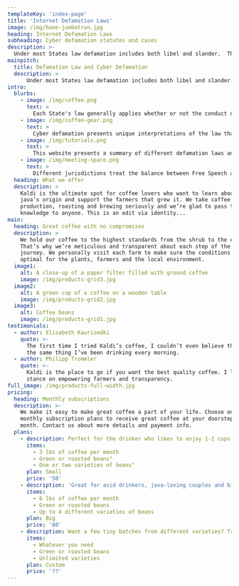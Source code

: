 ```yaml
---
templateKey: 'index-page'
title: 'Internet Defamation Laws'
image: /img/home-jumbotron.jpg
heading: Internet Defamation Laws
subheading: Cyber defamation statutes and cases
description: >-
  Under most States law defamation includes both libel and slander.  The elements generally are a publication about the plaintiff of an actionable statement with the requisite intent to injure the Plaintiff's reputation. 
mainpitch:
  title: Defamation Law and Cyber Defamation
  description: >
      Under most States law defamation includes both libel and slander.  The elements generally are a publication about the plaintiff of an actionable statement with the requisite intent to injure the Plaintiff's reputation.      
intro:
  blurbs:
    - image: /img/coffee.png
      text: >
        Each State's law generally applies whether or not the conduct occurred online.
    - image: /img/coffee-gear.png
      text: >
        Cyber defamation presents unique interpretations of the law that vary by state regardin anonimy, jurisdiction, and when a law suit is viable. 
    - image: /img/tutorials.png
      text: >
        This website presents a summary of different defamation laws and how the Courts of each State apply the same to conduct ocurring on the Internet. 
    - image: /img/meeting-space.png
      text: >
        Different jurisdictions treat the balance between Free Speech and reputation rights differently.
  heading: What we offer
  description: >
    Kaldi is the ultimate spot for coffee lovers who want to learn about their
    java’s origin and support the farmers that grew it. We take coffee
    production, roasting and brewing seriously and we’re glad to pass that
    knowledge to anyone. This is an edit via identity...
main:
  heading: Great coffee with no compromises
  description: >
    We hold our coffee to the highest standards from the shrub to the cup.
    That’s why we’re meticulous and transparent about each step of the coffee’s
    journey. We personally visit each farm to make sure the conditions are
    optimal for the plants, farmers and the local environment.
  image1:
    alt: A close-up of a paper filter filled with ground coffee
    image: /img/products-grid3.jpg
  image2:
    alt: A green cup of a coffee on a wooden table
    image: /img/products-grid2.jpg
  image3:
    alt: Coffee beans
    image: /img/products-grid1.jpg
testimonials:
  - author: Elisabeth Kaurismäki
    quote: >-
      The first time I tried Kaldi’s coffee, I couldn’t even believe that was
      the same thing I’ve been drinking every morning.
  - author: Philipp Trommler
    quote: >-
      Kaldi is the place to go if you want the best quality coffee. I love their
      stance on empowering farmers and transparency.
full_image: /img/products-full-width.jpg
pricing:
  heading: Monthly subscriptions
  description: >-
    We make it easy to make great coffee a part of your life. Choose one of our
    monthly subscription plans to receive great coffee at your doorstep each
    month. Contact us about more details and payment info.
  plans:
    - description: Perfect for the drinker who likes to enjoy 1-2 cups per day.
      items:
        - 3 lbs of coffee per month
        - Green or roasted beans"
        - One or two varieties of beans"
      plan: Small
      price: '50'
    - description: 'Great for avid drinkers, java-loving couples and bigger crowds'
      items:
        - 6 lbs of coffee per month
        - Green or roasted beans
        - Up to 4 different varieties of beans
      plan: Big
      price: '80'
    - description: Want a few tiny batches from different varieties? Try our custom plan
      items:
        - Whatever you need
        - Green or roasted beans
        - Unlimited varieties
      plan: Custom
      price: '??'
---
```


